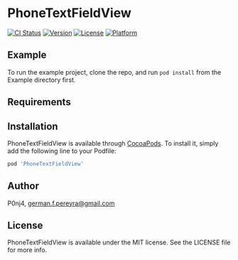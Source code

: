 # PhoneTextFieldView

[![CI Status](http://img.shields.io/travis/P0nj4/PhoneTextFieldView.svg?style=flat)](https://travis-ci.org/P0nj4/PhoneTextFieldView)
[![Version](https://img.shields.io/cocoapods/v/PhoneTextFieldView.svg?style=flat)](http://cocoapods.org/pods/PhoneTextFieldView)
[![License](https://img.shields.io/cocoapods/l/PhoneTextFieldView.svg?style=flat)](http://cocoapods.org/pods/PhoneTextFieldView)
[![Platform](https://img.shields.io/cocoapods/p/PhoneTextFieldView.svg?style=flat)](http://cocoapods.org/pods/PhoneTextFieldView)

## Example

To run the example project, clone the repo, and run `pod install` from the Example directory first.

## Requirements

## Installation

PhoneTextFieldView is available through [CocoaPods](http://cocoapods.org). To install
it, simply add the following line to your Podfile:

```ruby
pod 'PhoneTextFieldView'
```

## Author

P0nj4, german.f.pereyra@gmail.com

## License

PhoneTextFieldView is available under the MIT license. See the LICENSE file for more info.
